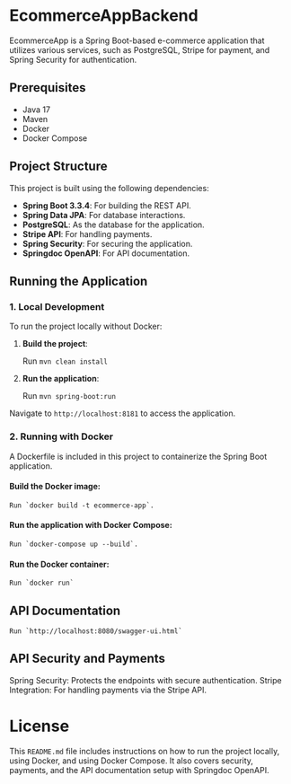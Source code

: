 # EcommerceAppBackend

EcommerceApp is a Spring Boot-based e-commerce application that utilizes various services, such as PostgreSQL, Stripe for payment, and Spring Security for authentication.

## Prerequisites

- Java 17
- Maven
- Docker
- Docker Compose

## Project Structure

This project is built using the following dependencies:

- **Spring Boot 3.3.4**: For building the REST API.
- **Spring Data JPA**: For database interactions.
- **PostgreSQL**: As the database for the application.
- **Stripe API**: For handling payments.
- **Spring Security**: For securing the application.
- **Springdoc OpenAPI**: For API documentation.

## Running the Application

### 1. Local Development

To run the project locally without Docker:

1. **Build the project**:

    Run `mvn clean install`


2. **Run the application**:

    Run `mvn spring-boot:run`


Navigate to `http://localhost:8181` to access the application.

### 2. Running with Docker

A Dockerfile is included in this project to containerize the Spring Boot application.

#### Build the Docker image:

    Run `docker build -t ecommerce-app`.

#### Run the application with Docker Compose:

    Run `docker-compose up --build`.

#### Run the Docker container:

    Run `docker run` 

## API Documentation

    Run `http://localhost:8080/swagger-ui.html`

## API Security and Payments

Spring Security: Protects the endpoints with secure authentication.
Stripe Integration: For handling payments via the Stripe API.

# License

This `README.md` file includes instructions on how to run the project locally, using Docker, and using Docker Compose. It also covers security, payments, and the API documentation setup with Springdoc OpenAPI.